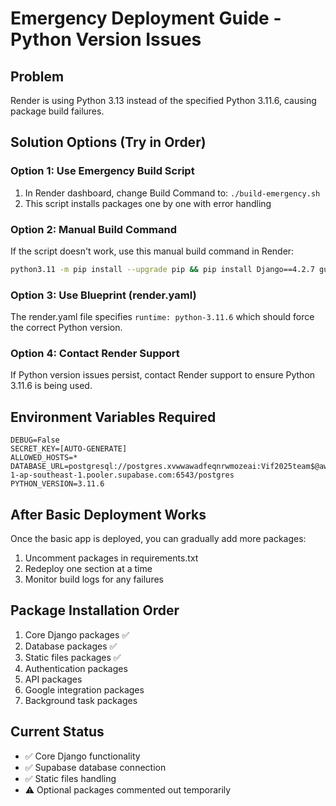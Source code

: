 # Emergency Deployment Guide - Python Version Issues

## Problem
Render is using Python 3.13 instead of the specified Python 3.11.6, causing package build failures.

## Solution Options (Try in Order)

### Option 1: Use Emergency Build Script
1. In Render dashboard, change Build Command to: `./build-emergency.sh`
2. This script installs packages one by one with error handling

### Option 2: Manual Build Command
If the script doesn't work, use this manual build command in Render:
```bash
python3.11 -m pip install --upgrade pip && pip install Django==4.2.7 gunicorn==20.1.0 whitenoise==6.5.0 psycopg2-binary==2.9.6 python-decouple==3.8 dj-database-url==2.1.0 && python manage.py collectstatic --no-input && python manage.py migrate
```

### Option 3: Use Blueprint (render.yaml)
The render.yaml file specifies `runtime: python-3.11.6` which should force the correct Python version.

### Option 4: Contact Render Support
If Python version issues persist, contact Render support to ensure Python 3.11.6 is being used.

## Environment Variables Required
```
DEBUG=False
SECRET_KEY=[AUTO-GENERATE]
ALLOWED_HOSTS=*
DATABASE_URL=postgresql://postgres.xvwwawadfeqnrwmozeai:Vif2025team$@aws-1-ap-southeast-1.pooler.supabase.com:6543/postgres
PYTHON_VERSION=3.11.6
```

## After Basic Deployment Works
Once the basic app is deployed, you can gradually add more packages:
1. Uncomment packages in requirements.txt
2. Redeploy one section at a time
3. Monitor build logs for any failures

## Package Installation Order
1. Core Django packages ✅
2. Database packages ✅  
3. Static files packages ✅
4. Authentication packages
5. API packages
6. Google integration packages
7. Background task packages

## Current Status
- ✅ Core Django functionality
- ✅ Supabase database connection
- ✅ Static files handling
- ⚠️ Optional packages commented out temporarily
